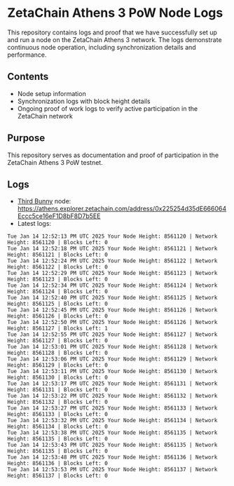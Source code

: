 # ZetaChain Athens 3 PoW Node Logs
This repository contains logs and proof that we have successfully set up and run a node on the ZetaChain Athens 3 network. The logs demonstrate continuous node operation, including synchronization details and performance.

## Contents
- Node setup information
- Synchronization logs with block height details
- Ongoing proof of work logs to verify active participation in the ZetaChain network

## Purpose
This repository serves as documentation and proof of participation in the ZetaChain Athens 3 PoW testnet.

## Logs

- [Third Bunny](https://thirdbunny.xyz/) node: https://athens.explorer.zetachain.com/address/0x225254d35dE666064Eccc5ce16eF1D8bF8D7b5EE
- Latest logs:
```
Tue Jan 14 12:52:13 PM UTC 2025 Your Node Height: 8561120 | Network Height: 8561120 | Blocks Left: 0
Tue Jan 14 12:52:18 PM UTC 2025 Your Node Height: 8561121 | Network Height: 8561121 | Blocks Left: 0
Tue Jan 14 12:52:24 PM UTC 2025 Your Node Height: 8561122 | Network Height: 8561122 | Blocks Left: 0
Tue Jan 14 12:52:29 PM UTC 2025 Your Node Height: 8561123 | Network Height: 8561123 | Blocks Left: 0
Tue Jan 14 12:52:34 PM UTC 2025 Your Node Height: 8561124 | Network Height: 8561124 | Blocks Left: 0
Tue Jan 14 12:52:40 PM UTC 2025 Your Node Height: 8561125 | Network Height: 8561125 | Blocks Left: 0
Tue Jan 14 12:52:45 PM UTC 2025 Your Node Height: 8561126 | Network Height: 8561126 | Blocks Left: 0
Tue Jan 14 12:52:50 PM UTC 2025 Your Node Height: 8561126 | Network Height: 8561127 | Blocks Left: 1
Tue Jan 14 12:52:55 PM UTC 2025 Your Node Height: 8561127 | Network Height: 8561127 | Blocks Left: 0
Tue Jan 14 12:53:01 PM UTC 2025 Your Node Height: 8561128 | Network Height: 8561128 | Blocks Left: 0
Tue Jan 14 12:53:06 PM UTC 2025 Your Node Height: 8561129 | Network Height: 8561129 | Blocks Left: 0
Tue Jan 14 12:53:11 PM UTC 2025 Your Node Height: 8561130 | Network Height: 8561130 | Blocks Left: 0
Tue Jan 14 12:53:17 PM UTC 2025 Your Node Height: 8561131 | Network Height: 8561131 | Blocks Left: 0
Tue Jan 14 12:53:22 PM UTC 2025 Your Node Height: 8561132 | Network Height: 8561132 | Blocks Left: 0
Tue Jan 14 12:53:27 PM UTC 2025 Your Node Height: 8561133 | Network Height: 8561133 | Blocks Left: 0
Tue Jan 14 12:53:32 PM UTC 2025 Your Node Height: 8561134 | Network Height: 8561134 | Blocks Left: 0
Tue Jan 14 12:53:38 PM UTC 2025 Your Node Height: 8561135 | Network Height: 8561135 | Blocks Left: 0
Tue Jan 14 12:53:43 PM UTC 2025 Your Node Height: 8561135 | Network Height: 8561135 | Blocks Left: 0
Tue Jan 14 12:53:48 PM UTC 2025 Your Node Height: 8561136 | Network Height: 8561136 | Blocks Left: 0
Tue Jan 14 12:53:53 PM UTC 2025 Your Node Height: 8561137 | Network Height: 8561137 | Blocks Left: 0
```
